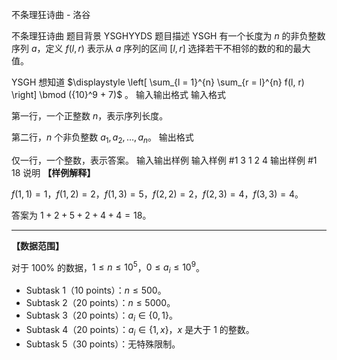 



不条理狂诗曲 - 洛谷














不条理狂诗曲
题目背景
YSGHYYDS
题目描述
YSGH 有一个长度为 $n$ 的非负整数序列 $a$，定义 $f(l, r)$ 表示从 $a$ 序列的区间 $[l, r]$ 选择若干不相邻的数的和的最大值。 

YSGH 想知道 $\displaystyle \left[ \sum_{l = 1}^{n} \sum_{r = l}^{n} f(l, r) \right] \bmod ({10}^9 + 7)$ 。
输入输出格式
输入格式

第一行，一个正整数 $n$，表示序列长度。

第二行，$n$ 个非负整数 $a_1, a_2, \ldots , a_n$。
输出格式

仅一行，一个整数，表示答案。
输入输出样例
输入样例 #1
3
1 2 4
输出样例 #1
18
说明
**【样例解释】**

$f(1, 1)=1$，$f(1, 2)=2$，$f(1, 3)=5$，$f(2, 2)=2$，$f(2, 3)=4$，$f(3, 3)=4$。

答案为 $1 + 2 + 5 + 2 + 4 + 4 = 18$。

---

**【数据范围】**

对于 $100 \%$ 的数据，$1 \le n \le {10}^5$，$0 \le a_i \le {10}^9$。

- Subtask 1（10 points）：$n \le 500$。
- Subtask 2（20 points）：$n \le 5000$。
- Subtask 3（20 points）：$a_i \in \{ 0, 1 \}$。
- Subtask 4（20 points）：$a_i \in \{ 1, x \}$，$x$ 是大于 $1$ 的整数。
- Subtask 5（30 points）：无特殊限制。






